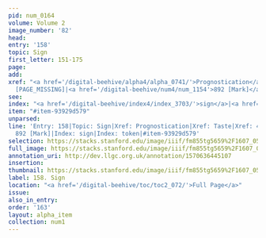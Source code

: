 ```yaml
---
pid: num_0164
volume: Volume 2
image_number: '82'
head: 
entry: '158'
topic: Sign
first_letter: 151-175
page: 
add: 
xref: "<a href='/digital-beehive/alpha4/alpha_0741/'>Prognostication</a>|Taste|4736
  [PAGE_MISSING]|<a href='/digital-beehive/num4/num_1154'>892 [Mark]</a>"
see: 
index: "<a href='/digital-beehive/index4/index_3703/'>sign</a>|<a href='/digital-beehive/index5/index_4168/'>token</a>"
item: "#item-93929d579"
unparsed: 
line: 'Entry: 158|Topic: Sign|Xref: Prognostication|Xref: Taste|Xref: 4736 [PAGE_MISSING]|Xref:
  892 [Mark]|Index: sign|Index: token|#item-93929d579'
selection: https://stacks.stanford.edu/image/iiif/fm855tg5659%2F1607_0549/855,3526,2962,576/full/0/default.jpg
full_image: https://stacks.stanford.edu/image/iiif/fm855tg5659%2F1607_0549/full/full/0/default.jpg
annotation_uri: http://dev.llgc.org.uk/annotation/1570636445107
insertion: 
thumbnail: https://stacks.stanford.edu/image/iiif/fm855tg5659%2F1607_0549/855,3526,600,180/250,/0/default.jpg
label: 158. Sign
location: "<a href='/digital-beehive/toc/toc2_072/'>Full Page</a>"
issue: 
also_in_entry: 
order: '163'
layout: alpha_item
collection: num1
---
```

